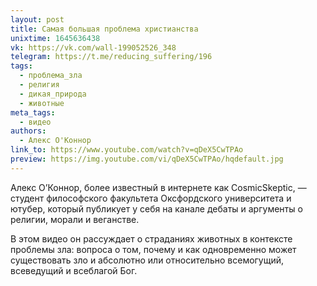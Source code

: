 ```yaml
---
layout: post
title: Самая большая проблема христианства
unixtime: 1645636438
vk: https://vk.com/wall-199052526_348
telegram: https://t.me/reducing_suffering/196
tags:
  - проблема_зла
  - религия
  - дикая_природа
  - животные
meta_tags:
  - видео
authors:
  - Алекс О'Коннор
link_to: https://www.youtube.com/watch?v=qDeX5CwTPAo
preview: https://img.youtube.com/vi/qDeX5CwTPAo/hqdefault.jpg
---
```

Алекс О’Коннор, более известный в интернете как CosmicSkeptic, — студент философского факультета Оксфордского университета и ютубер, который публикует у себя на канале дебаты и аргументы о религии, морали и веганстве. 

В этом видео он рассуждает о страданиях животных в контексте проблемы зла: вопроса о том, почему и как одновременно может существовать зло и абсолютно или относительно всемогущий, всеведущий и всеблагой Бог.